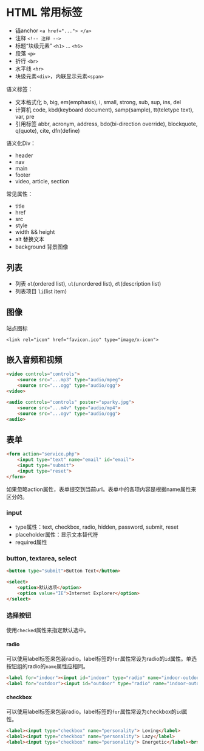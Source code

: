 # HTML 常用标签

- 锚anchor `<a href="..."> </a>`
- 注释 `<!-- 注释 -->`
- 标题“块级元素” `<h1>` ... `<h6>`
- 段落 `<p>`
- 折行 `<br>`
- 水平线 `<hr>`
- 块级元素`<div>`，内联显示元素`<span>`

语义标签：

- 文本格式化 b, big, em(emphasis), i, small, strong, sub, sup, ins, del
- 计算机 code, kbd(keyboard document), samp(sample), tt(teletype text), var, pre
- 引用标签 abbr, acronym, address, bdo(bi-direction override), blockquote, q(quote), cite, dfn(define)

语义化Div：

- header
- nav
- main
- footer
- video, article, section

常见属性：

- title
- href
- src
- style
- width && height
- alt 替换文本
- background 背景图像

## 列表

- 列表 `ol`(ordered list), `ul`(unordered list), `dl`(description list)
- 列表项目 `li`(list item)

## 图像

站点图标

`<link rel="icon" href="favicon.ico" type="image/x-icon">`

## 嵌入音频和视频

```html
<video controls="controls">
    <source src="...mp3" type="audio/mpeg">
    <source src="...ogg" type="audio/ogg">
<video>
```

```html
<audio controls="controls" poster="sparky.jpg">
    <source src="...m4v" type="audio/mp4">
    <source src="...ogv" type="audio/ogg">
<audio>
```

## 表单

```html
<form action="service.php">
    <input type="text" name="email" id="email">
    <input type="submit">
    <input type="reset">
</form>
```

如果忽略action属性，表单提交到当前url。表单中的各项内容是根据name属性来区分的。

### input

- type属性：text, checkbox, radio, hidden, password, submit, reset
- placeholder属性：显示文本替代符
- required属性

### button, textarea, select

```html
<button type="submit">Button Text</button>
```

```html
<select>
    <option>默认选项</option>
    <option value="IE">Internet Explorer</option>
</select>
```

### 选择按钮

使用`checked`属性来指定默认选中。

#### radio

可以使用label标签来包装radio。label标签的`for`属性常设为radio的`id`属性。单选按钮组的radio的`name`属性应相同。

```html
<label for="indoor"><input id="indoor" type="radio" name="indoor-outdoor"> Indoor</label>
<label for="outdoor"><input id="outdoor" type="radio" name="indoor-outdoor"> Outdoor</label><br>
```

#### checkbox

可以使用label标签来包装radio。label标签的`for`属性常设为checkbox的`id`属性。

```html
<label><input type="checkbox" name="personality"> Loving</label>
<label><input type="checkbox" name="personality"> Lazy</label>
<label><input type="checkbox" name="personality"> Energetic</label><br>
```
